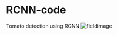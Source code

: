 # RCNN-code
Tomato detection using RCNN
![fieldimage](https://user-images.githubusercontent.com/60587239/81495671-feb50700-927f-11ea-8fab-0cd903c59247.jpg)
